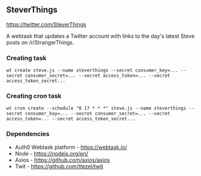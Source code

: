 ## SteverThings

https://twitter.com/SteverThings

A webtask that updates a Twitter account with links to the day's latest Steve posts on /r/StrangerThings.

### Creating task

`wt create steve.js --name steverthings --secret consumer_key=... --secret consumer_secret=... --secret access_token=... --secret access_token_secret...` 

### Creating cron task

`wt cron create --schedule "0 17 * * *" steve.js --name steverthings --secret consumer_key=... --secret consumer_secret=... --secret access_token=... --secret access_token_secret...`

### Dependencies

 * Auth0 Webtask platform - https://webtask.io/
 * Node - https://nodejs.org/en/
 * Axios - https://github.com/axios/axios
 * Twit - https://github.com/ttezel/twit
